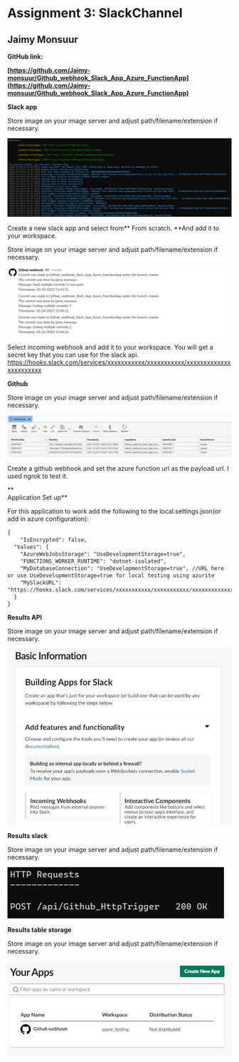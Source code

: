 # Assignment 3: SlackChannel


## Jaimy Monsuur

**GitHub link:**

**[https://github.com/Jaimy-monsuur/Github_webhook_Slack_App_Azure_FunctionApp](https://github.com/Jaimy-monsuur/Github_webhook_Slack_App_Azure_FunctionApp)**

**Slack app**



Store image on your image server and adjust path/filename/extension if necessary.


![alt_text](images/image1.png "image_tooltip")


Create a new slack app and select from** From scratch. **And add it to your workspace.


Store image on your image server and adjust path/filename/extension if necessary.


![alt_text](images/image2.png "image_tooltip")


Select incoming webhook and add it to your workspace. You will get a secret key that you can use for the slack api. https://hooks.slack.com/services/xxxxxxxxxxx/xxxxxxxxxxx/xxxxxxxxxxxxxxxxxxxxxxx



**Github**



Store image on your image server and adjust path/filename/extension if necessary.


![alt_text](images/image3.png "image_tooltip")


Create a github webhook and set the azure function url as the payload url. I used ngrok to test it.

** \
Application Set up**

For this application to work add the following to the local.settings.json(or add in azure configuration):


```
{
    "IsEncrypted": false,
  "Values": {
    "AzureWebJobsStorage": "UseDevelopmentStorage=true",
    "FUNCTIONS_WORKER_RUNTIME": "dotnet-isolated",
    "MyDatabaseConnection": "UseDevelopmentStorage=true", //URL here or use UseDevelopmentStorage=true for local testing using azurite
    "MySlackURL": "https://hooks.slack.com/services/xxxxxxxxxxx/xxxxxxxxxxx/xxxxxxxxxxxxxxxxxxxxxxx"
  }
}
```


**Results API**



Store image on your image server and adjust path/filename/extension if necessary.


![alt_text](images/image4.png "image_tooltip")




**Results slack**



Store image on your image server and adjust path/filename/extension if necessary.


![alt_text](images/image5.png "image_tooltip")


**Results table storage**



Store image on your image server and adjust path/filename/extension if necessary.


![alt_text](images/image6.png "image_tooltip")


